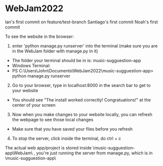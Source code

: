 # WebJam2022
Ian's first commit on feature/test-branch
Santiago's first commit
Noah's first commit

To see the website in the browser:
 1. enter 'python manage.py runserver' into the terminal (make sure you are in the WebJam folder with manage.py in it)
   - The folder your terminal should be in is: music-sugguestion-app
   - Windows Terminal:
   - PS C:\Users\John\Documents\WebJam2022\music-sugguestion-app> python manage.py runserver
 2. Go to your browser, type in localhost:8000 in the search bar to get to your website
   - You should see "The install worked correctly! Congratuations!" at the center of your screen
 3. Now when you make changes to your website locally, you can refresh the webpage to see those local changes
   - Make sure that you have saved your files before you refresh
 4. To stop the server, click inside the terminal, do ctrl + c 

The actual web app/project is stored inside \music-sugguestion-app\WebJam\ , you're just running the server from manage.py, which is in \music-sugguestion-app\